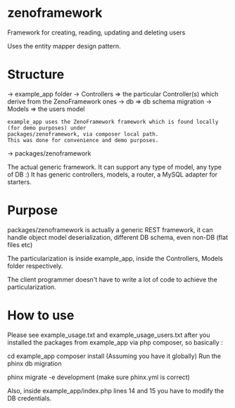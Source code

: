 # zenoframework

Framework for creating, reading, updating and deleting users

Uses the entity mapper design pattern.


# Structure #
 -> example_app folder 
 	-> Controllers => the particular Controller(s) which derive from the ZenoFramework ones
 	-> db => db schema migration
 	-> Models => the users model

	example_app uses the ZenoFramework framework which is found locally (for demo purposes) under
	packages/zenoframework, via composer local path. 
	This was done for convenience and demo purposes.
 
 -> packages/zenoframework

  The actual generic framework. It can support any type of model, any type of DB :)
  It has generic controllers, models, a router, a MySQL adapter for starters.


# Purpose #
packages/zenoframework is actually a generic REST framework, it can handle object model deserialization,
different DB schema, even non-DB (flat files etc)

The particularization is inside example_app, inside the Controllers, Models folder respectively.

The client programmer doesn't have to write a lot of code to achieve the particularization.

# How to use #
Please see example_usage.txt and example_usage_users.txt after you installed the packages from example_app via php composer, so basically :

cd example_app
composer install (Assuming you have it globally)
Run the phinx db migration 

phinx migrate -e development (make sure phinx.yml is correct)

Also, inside example_app/index.php lines 14 and 15 you have to modify the DB credentials.